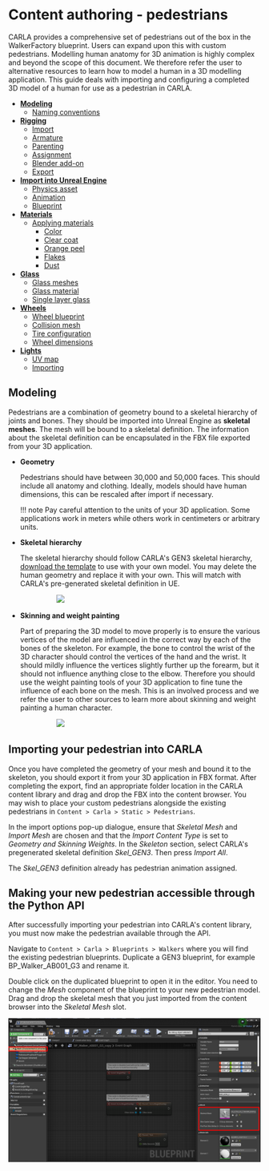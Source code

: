# Content authoring - pedestrians

CARLA provides a comprehensive set of pedestrians out of the box in the WalkerFactory blueprint. Users can expand upon this with custom pedestrians. Modelling human anatomy for 3D animation is highly complex and beyond the scope of this document. We therefore refer the user to alternative resources to learn how to model a human in a 3D modelling application. This guide deals with importing and configuring a completed 3D model of a human for use as a pedestrian in CARLA. 

* __[Modeling](#modeling)__
	* [Naming conventions](#naming-conventions)
* __[Rigging](#rigging-the-vehicle-using-an-armature)__
	* [Import](#import)
	* [Armature](#add-an-armature)
    * [Parenting](#parenting)
    * [Assignment](#assigning-car-parts-to-bones)
	* [Blender add-on](#blender-ue4-vehicle-rigging-add-on)
    * [Export](#export)
* __[Import into Unreal Engine](#importing-into-unreal-engine)__
	* [Physics asset](#setting-the-physics-asset)
	* [Animation](#creating-the-animation)
    * [Blueprint](#creating-the-blueprint)
* __[Materials](#materials)__
	* [Applying materials](#applying-a-material-to-your-vehicle)
		* [Color](#color)
		* [Clear coat](#clear-coat)
		* [Orange peel](#orange-peel)
		* [Flakes](#flakes)
		* [Dust](#dust)
* __[Glass](#glass)__
	* [Glass meshes](#glass-meshes)
	* [Glass material](#glass-material)
	* [Single layer glass](#single-layer-glass)
* __[Wheels](#wheels)__
	* [Wheel blueprint](#wheel-blueprint)
	* [Collision mesh](#collision-mesh)
	* [Tire configuration](#tire-configuration)
	* [Wheel dimensions](#wheel-dimensions)
* __[Lights](#lights)__
	* [UV map](#uv-map)
	* [Importing](#importing)

## Modeling

Pedestrians are a combination of geometry bound to a skeletal hierarchy of joints and bones. They should be imported into Unreal Engine as **skeletal meshes**. The mesh will be bound to a skeletal definition. The information about the skeletal definition can be encapsulated in the FBX file exported from your 3D application. 

* __Geometry__  

	Pedestrians should have between 30,000 and 50,000 faces. This should include all anatomy and clothing. Ideally, models should have human dimensions, this can be rescaled after import if necessary. 

	!!! note
		Pay careful attention to the units of your 3D application. Some applications work in meters while others work in centimeters or arbitrary units. 

* __Skeletal hierarchy__  

	The skeletal hierarchy should follow CARLA's GEN3 skeletal hierarchy, [download the template](https://drive.google.com/file/d/1SYUvH096VxoD_qEMafL9Y4qR5Zhz3IPH/view?usp=sharing) to use with your own model. You may delete the human geometry and replace it with your own. This will match with CARLA's pre-generated skeletal definition in UE. 

	<img src="/img/tuto_content_authoring_pedestrians/skeletal_hierarchy.jpg" width="70%" style="margin-left:15%"/>

* __Skinning and weight painting__  

	Part of preparing the 3D model to move properly is to ensure the various vertices of the model are influenced in the correct way by each of the bones of the skeleton. For example, the bone to control the wrist of the 3D character should control the vertices of the hand and the wrist. It should mildly influence the vertices slightly further up the forearm, but it should not influence anything close to the elbow. Therefore you should use the weight painting tools of your 3D application to fine tune the influence of each bone on the mesh. This is an involved process and we refer the user to other sources to learn more about skinning and weight painting a human character.

	<img src="/img/tuto_content_authoring_pedestrians/weight_paint_wrist.png" width="70%" style="margin-left:15%"/>


## Importing your pedestrian into CARLA

Once you have completed the geometry of your mesh and bound it to the skeleton, you should export it from your 3D application in FBX format. After completing the export, find an appropriate folder location in the CARLA content library and drag and drop the FBX into the content browser. You may wish to place your custom pedestrians alongside the existing pedestrians in `Content > Carla > Static > Pedestrians`. 

In the import options pop-up dialogue, ensure that *Skeletal Mesh* and *Import Mesh* are chosen and that the *Import Content Type* is set to *Geometry and Skinning Weights*. In the *Skeleton* section, select CARLA's pregenerated skeletal definition *Skel_GEN3*. Then press *Import All*.

The *Skel_GEN3* definition already has pedestrian animation assigned. 

## Making your new pedestrian accessible through the Python API

After successfully importing your pedestrian into CARLA's content library, you must now make the pedestrian available through the API.

Navigate to `Content > Carla > Blueprints > Walkers` where you will find the existing pedestrian blueprints. Duplicate a GEN3 blueprint, for example BP_Walker_AB001_G3 and rename it. 

Double click on the duplicated blueprint to open it in the editor. You need to change the *Mesh* component of the blueprint to your new pedestrian model. Drag and drop the skeletal mesh that you just imported from the content browser into the *Skeletal Mesh* slot.

![pedestrian_blueprint](img/tuto_content_authoring_pedestrians/pedestrian_BP.png)







